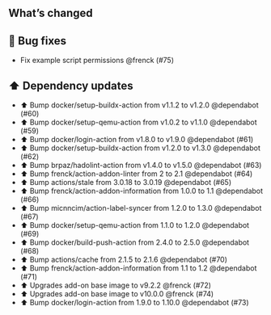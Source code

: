 ## What’s changed

## 🐛 Bug fixes

- Fix example script permissions @frenck (#75)

## ⬆️ Dependency updates

- ⬆️ Bump docker/setup-buildx-action from v1.1.2 to v1.2.0 @dependabot (#60)
- ⬆️ Bump docker/setup-qemu-action from v1.0.2 to v1.1.0 @dependabot (#59)
- ⬆️ Bump docker/login-action from v1.8.0 to v1.9.0 @dependabot (#61)
- ⬆️ Bump docker/setup-buildx-action from v1.2.0 to v1.3.0 @dependabot (#62)
- ⬆️ Bump brpaz/hadolint-action from v1.4.0 to v1.5.0 @dependabot (#63)
- ⬆️ Bump frenck/action-addon-linter from 2 to 2.1 @dependabot (#64)
- ⬆️ Bump actions/stale from 3.0.18 to 3.0.19 @dependabot (#65)
- ⬆️ Bump frenck/action-addon-information from 1.0.0 to 1.1 @dependabot (#66)
- ⬆️ Bump micnncim/action-label-syncer from 1.2.0 to 1.3.0 @dependabot (#67)
- ⬆️ Bump docker/setup-qemu-action from 1.1.0 to 1.2.0 @dependabot (#69)
- ⬆️ Bump docker/build-push-action from 2.4.0 to 2.5.0 @dependabot (#68)
- ⬆️ Bump actions/cache from 2.1.5 to 2.1.6 @dependabot (#70)
- ⬆️ Bump frenck/action-addon-information from 1.1 to 1.2 @dependabot (#71)
- ⬆️ Upgrades add-on base image to v9.2.2 @frenck (#72)
- ⬆️ Upgrades add-on base image to v10.0.0 @frenck (#74)
- ⬆️ Bump docker/login-action from 1.9.0 to 1.10.0 @dependabot (#73)
